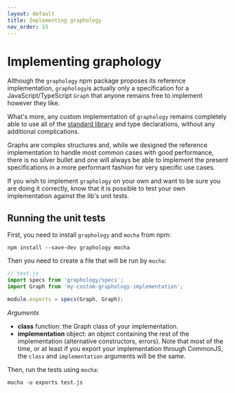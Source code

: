 ```yaml
---
layout: default
title: Implementing graphology
nav_order: 15
---
```


# Implementing graphology

Although the `graphology` npm package proposes its reference implementation, `graphology`is actually only a specification for a JavaScript/TypeScript `Graph` that anyone remains free to implement however they like.

What's more, any custom implementation of `graphology` remains completely able to use all of the [standard library](./standard-library) and type declarations, without any additional complications.

Graphs are complex structures and, while we designed the reference implementation to handle most common cases with good performance, there is no silver bullet and one will always be able to implement the present specifications in a more performant fashion for very specific use cases.

If you wish to implement `graphology` on your own and want to be sure you are doing it correctly, know that it is possible to test your own implementation against the lib's unit tests.

## Running the unit tests

First, you need to install `graphology` and `mocha` from npm:

```
npm install --save-dev graphology mocha
```

Then you need to create a file that will be run by `mocha`:

```js
// test.js
import specs from 'graphology/specs';
import Graph from 'my-custom-graphology-implementation';

module.exports = specs(Graph, Graph);
```

*Arguments*

* **class** <span class="code">function</span>: the Graph class of your implementation.
* **implementation** <span class="code">object</span>: an object containing the rest of the implementation (alternative constructors, errors). Note that most of the time, or at least if you export your implementation through CommonJS, the `class` and `implementation` arguments will be the same.

Then, run the tests using `mocha`:

```
mocha -u exports test.js
```
